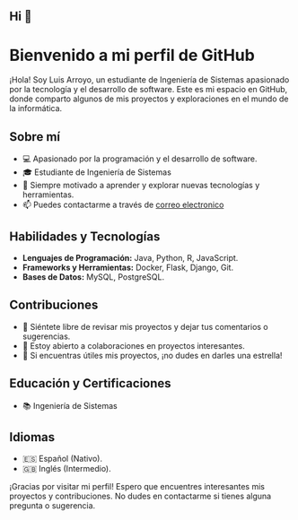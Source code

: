 ## Hi 👋

# Bienvenido a mi perfil de GitHub

¡Hola! Soy Luis Arroyo, un estudiante de Ingeniería de Sistemas apasionado por la tecnología y el desarrollo de software. Este es mi espacio en GitHub, donde comparto algunos de mis proyectos y exploraciones en el mundo de la informática.

## Sobre mí
- 💻 Apasionado por la programación y el desarrollo de software.
- 🎓 Estudiante de Ingeniería de Sistemas
- 🌱 Siempre motivado a aprender y explorar nuevas tecnologías y herramientas.
- 📫 Puedes contactarme a través de [correo electronico](mailto:larroyobjol@gmail.com) 

## Habilidades y Tecnologías

- **Lenguajes de Programación:** Java, Python, R, JavaScript.
- **Frameworks y Herramientas:** Docker, Flask, Django, Git.
- **Bases de Datos:** MySQL, PostgreSQL.


## Contribuciones

- 💬 Siéntete libre de revisar mis proyectos y dejar tus comentarios o sugerencias.
- 💼 Estoy abierto a colaboraciones en proyectos interesantes.
- 🌟 Si encuentras útiles mis proyectos, ¡no dudes en darles una estrella!

## Educación y Certificaciones

- 📚 Ingeniería de Sistemas


## Idiomas

- 🇪🇸 Español (Nativo).
- 🇬🇧 Inglés (Intermedio).

¡Gracias por visitar mi perfil! Espero que encuentres interesantes mis proyectos y contribuciones. No dudes en contactarme si tienes alguna pregunta o sugerencia.



<!--
**Deltxyz/Deltxyz** is a ✨ _special_ ✨ repository because its `README.md` (this file) appears on your GitHub profile.

Here are some ideas to get you started:

- 🔭 I’m currently working on ...
- 🌱 I’m currently learning ...
- 👯 I’m looking to collaborate on ...
- 🤔 I’m looking for help with ...
- 💬 Ask me about ...
- 📫 How to reach me: ...
- 😄 Pronouns: ...
- ⚡ Fun fact: ...
-->
